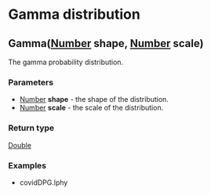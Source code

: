 Gamma distribution
==================
Gamma([Number](../types/Number.md) **shape**, [Number](../types/Number.md) **scale**)
-------------------------------------------------------------------------------------

The gamma probability distribution.

### Parameters

- [Number](../types/Number.md) **shape** - the shape of the distribution.
- [Number](../types/Number.md) **scale** - the scale of the distribution.

### Return type

[Double](../types/Double.md)


### Examples

- covidDPG.lphy



